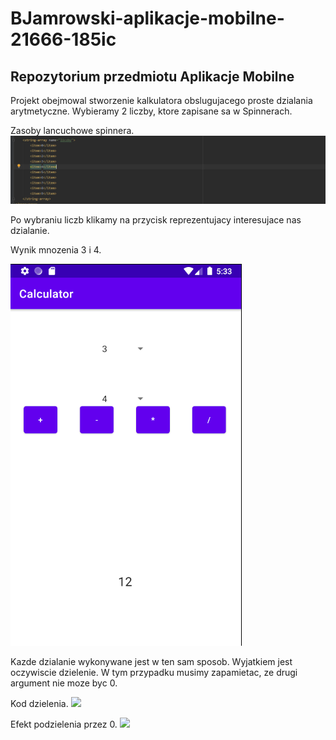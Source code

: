 # BJamrowski-aplikacje-mobilne-21666-185ic
## Repozytorium przedmiotu Aplikacje Mobilne

Projekt obejmowal stworzenie kalkulatora obslugujacego proste dzialania arytmetyczne.
Wybieramy 2 liczby, ktore zapisane sa w Spinnerach.

Zasoby lancuchowe spinnera.
![](./photos/1.png)

Po wybraniu liczb klikamy na przycisk reprezentujacy interesujace nas dzialanie.

Wynik mnozenia 3 i 4.

![](./photos/2.png)

Kazde dzialanie wykonywane jest w ten sam sposob. Wyjatkiem jest oczywiscie dzielenie.
W tym przypadku musimy zapamietac, ze drugi argument nie moze byc 0.

Kod dzielenia.
![](.photos/3.png)

Efekt podzielenia przez 0.
![](.photos/4.png)
